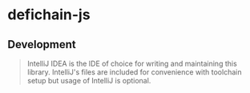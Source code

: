 # defichain-js

## Development

> IntelliJ IDEA is the IDE of choice for writing and maintaining this library. IntelliJ's files are included for
> convenience with toolchain setup but usage of IntelliJ is optional.

